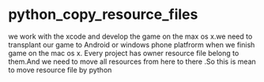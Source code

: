 python_copy_resource_files
==========================

we work with the xcode and develop the game on the max os x.we need to transplant our game to Android or windows phone platfrorm when we finish game on the mac os x. Every project has owner resource file belong to them.And we need to move all resources from here to there .So this is mean to move resource file by python
